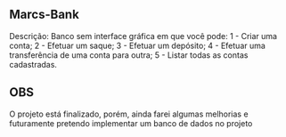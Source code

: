 ## Marcs-Bank

Descrição: Banco sem interface gráfica em que você pode:
1 - Criar uma conta;
2 - Efetuar um saque;
3 - Efetuar um depósito;
4 - Efetuar uma transferência de uma conta para outra;
5 - Listar todas as contas cadastradas.

## OBS
O projeto está finalizado, porém, ainda farei algumas melhorias e futuramente pretendo implementar um banco de dados no projeto




